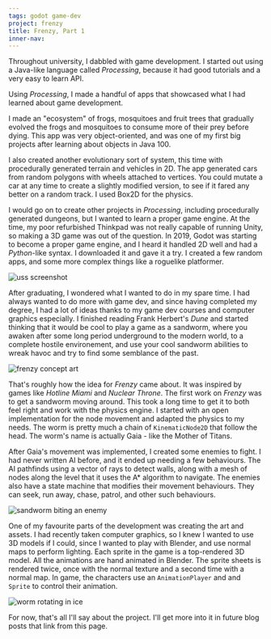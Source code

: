 ```yaml
---
tags: godot game-dev
project: frenzy
title: Frenzy, Part 1
inner-nav: 
---
```


Throughout university, I dabbled with game development. I started
out using a Java-like language called *Processing*, because it
had good tutorials and a very easy to learn API.

Using *Processing*, I made a handful of apps that showcased what
I had learned about game development. 

I made an "ecosystem" of frogs, mosquitoes and fruit trees that 
gradually evolved the frogs and mosquitoes to consume more of 
their prey before dying. This app was very object-oriented,
and was one of my first big projects after learning about objects
in Java 100.

I also created another evolutionary sort of system, this time
with procedurally generated terrain and vehicles in 2D. The app
generated cars from random polygons with wheels attached to
vertices. You could mutate a car at any time to create a slightly
modified version, to see if it fared any better on a random track.
I used Box2D for the physics.

I would go on to create other projects in *Processing*, including
procedurally generated dungeons, but I wanted to learn a proper
game engine. At the time, my poor refurbished Thinkpad was not
really capable of running Unity, so making a 3D game was out of
the question. In 2019, Godot was starting to become a proper
game engine, and I heard it handled 2D well and had a *Python*-like
syntax. I downloaded it and gave it a try. I created a few random
apps, and some more complex things like a roguelike platformer.

![uss screenshot](../../../assets/images/projects/uss/k2.png)

After graduating, I wondered what I wanted to do in my spare time.
I had always wanted to do more with game dev, and since having completed
my degree, I had a lot of ideas thanks to my game dev courses and
computer graphics especially. I finished reading Frank Herbert's *Dune*
and started thinking that it would be cool to play a game as a sandworm,
where you awaken after some long period underground to the modern world,
to a complete hostile environement, and use your cool sandworm abilities
to wreak havoc and try to find some semblance of the past.

![frenzy concept art](../../../assets/images/projects/frenzy/worm_burst.jpeg)

That's roughly how the idea for *Frenzy* came about. It was inspired by
games like *Hotline Miami* and *Nuclear Throne*. The first work on 
*Frenzy* was to get a sandworm moving around. This took a long time to
get it to both feel right and work with the physics engine. I started
with an open implementation for the node movement and adapted the physics
to my needs. The worm is pretty much a chain of `KinematicNode2D` that
follow the head. The worm's name is actually Gaia - like the Mother of
Titans.

After Gaia's movement was implemented, I created some enemies to fight.
I had never written AI before, and it ended up needing a few behaviours.
The AI pathfinds using a vector of rays to detect walls, along with
a mesh of nodes along the level that it uses the A* algorithm to navigate.
The enemies also have a state machine that modifies their movement 
behaviours. They can seek, run away, chase, patrol, and other such
behaviours.

![sandworm biting an enemy](../../../assets/images/projects/frenzy/chomp.gif)

One of my favourite parts of the development was creating the art and
assets. I had recently taken computer graphics, so I knew I wanted to
use 3D models if I could, since I wanted to play with Blender, and use
normal maps to perform lighting. Each sprite in the game is a top-rendered
3D model. All the animations are hand animated in Blender. The sprite
sheets is rendered twice, once with the normal texture and a second time
with a normal map. In game, the characters use an `AnimationPlayer` and
and `Sprite` to control their animation.

![worm rotating in ice](../../../assets/images/projects/frenzy/ice.gif)

For now, that's all I'll say about the project. I'll get more into it in 
future blog posts that link from this page.